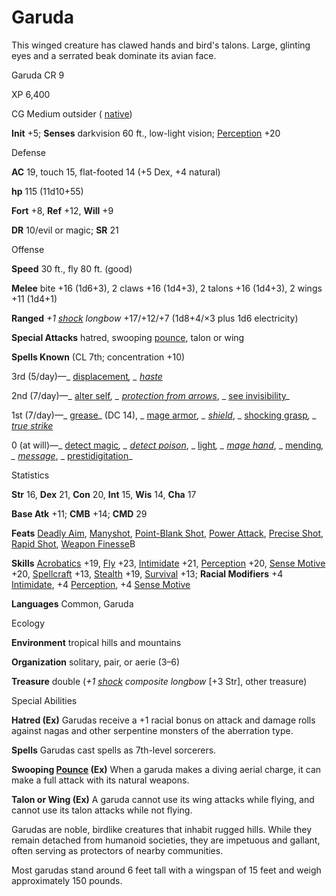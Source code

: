 # Garuda

This winged creature has clawed hands and bird's talons. Large, glinting eyes and a serrated beak dominate its avian face.

Garuda CR 9

XP 6,400

CG Medium outsider ( [native](/pathfinderRPG/prd/monsters/creatureTypes.html#_native-subtype))

**Init** +5; **Senses** darkvision 60 ft., low-light vision; [Perception](/pathfinderRPG/prd/skills/perception.html#_perception) +20

Defense

**AC** 19, touch 15, flat-footed 14 (+5 Dex, +4 natural)

**hp** 115 (11d10+55)

**Fort** +8, **Ref** +12, **Will** +9

**DR** 10/evil or magic; **SR** 21

Offense

**Speed** 30 ft., fly 80 ft. (good)

**Melee** bite +16 (1d6+3), 2 claws +16 (1d4+3), 2 talons +16 (1d4+3), 2 wings +11 (1d4+1)

**Ranged** _+1 [shock](/pathfinderRPG/prd/magicItems/weapons.html#_weapons-shock) longbow_ +17/+12/+7 (1d8+4/×3 plus 1d6 electricity)

**Special Attacks** hatred, swooping [pounce](/pathfinderRPG/prd/monsters/universalMonsterRules.html#_pounce), talon or wing

**Spells Known** (CL 7th; concentration +10)

3rd (5/day)—_ [displacement](/pathfinderRPG/prd/spells/displacement.html#_displacement)_, _ [haste](/pathfinderRPG/prd/spells/haste.html#_haste)_

2nd (7/day)—_ [alter self](/pathfinderRPG/prd/spells/alterSelf.html#_alter-self)_, _ [protection from arrows](/pathfinderRPG/prd/spells/protectionFromArrows.html#_protection-from-arrows)_, _ [see invisibility](/pathfinderRPG/prd/spells/seeInvisibility.html#_see-invisibility)_

1st (7/day)—_ [grease](/pathfinderRPG/prd/spells/grease.html#_grease)_ (DC 14), _ [mage armor](/pathfinderRPG/prd/spells/mageArmor.html#_mage-armor)_, _ [shield](/pathfinderRPG/prd/spells/shield.html#_shield)_, _ [shocking grasp](/pathfinderRPG/prd/spells/shockingGrasp.html#_shocking-grasp)_, _ [true strike](/pathfinderRPG/prd/spells/trueStrike.html#_true-strike)_

0 (at will)—_ [detect magic](/pathfinderRPG/prd/spells/detectMagic.html#_detect-magic)_, _ [detect poison](/pathfinderRPG/prd/spells/detectPoison.html#_detect-poison)_, _ [light](/pathfinderRPG/prd/spells/light.html#_light)_, _ [mage hand](/pathfinderRPG/prd/spells/mageHand.html#_mage-hand)_, _ [mending](/pathfinderRPG/prd/spells/mending.html#_mending)_, _ [message](/pathfinderRPG/prd/spells/message.html#_message)_, _ [prestidigitation](/pathfinderRPG/prd/spells/prestidigitation.html#_prestidigitation)_

Statistics

**Str** 16, **Dex** 21, **Con** 20, **Int** 15, **Wis** 14, **Cha** 17

**Base Atk** +11; **CMB** +14; **CMD** 29

**Feats** [Deadly Aim](/pathfinderRPG/prd/feats.html#_deadly-aim), [Manyshot](/pathfinderRPG/prd/feats.html#_manyshot), [Point-Blank Shot](/pathfinderRPG/prd/feats.html#_point-blank-shot), [Power Attack](/pathfinderRPG/prd/feats.html#_power-attack), [Precise Shot](/pathfinderRPG/prd/feats.html#_precise-shot), [Rapid Shot](/pathfinderRPG/prd/feats.html#_rapid-shot), [Weapon Finesse](/pathfinderRPG/prd/feats.html#_weapon-finesse)B

**Skills** [Acrobatics](/pathfinderRPG/prd/skills/acrobatics.html#_acrobatics) +19, [Fly](/pathfinderRPG/prd/skills/fly.html#_fly) +23, [Intimidate](/pathfinderRPG/prd/skills/intimidate.html#_intimidate) +21, [Perception](/pathfinderRPG/prd/skills/perception.html#_perception) +20, [Sense Motive](/pathfinderRPG/prd/skills/senseMotive.html#_sense-motive) +20, [Spellcraft](/pathfinderRPG/prd/skills/spellcraft.html#_spellcraft) +13, [Stealth](/pathfinderRPG/prd/skills/stealth.html#_stealth) +19, [Survival](/pathfinderRPG/prd/skills/survival.html#_survival) +13; **Racial Modifiers** +4 [Intimidate](/pathfinderRPG/prd/skills/intimidate.html#_intimidate), +4 [Perception](/pathfinderRPG/prd/skills/perception.html#_perception), +4 [Sense Motive](/pathfinderRPG/prd/skills/senseMotive.html#_sense-motive)

**Languages** Common, Garuda

Ecology

**Environment** tropical hills and mountains

**Organization** solitary, pair, or aerie (3–6)

**Treasure** double (_+1 [shock](/pathfinderRPG/prd/magicItems/weapons.html#_weapons-shock) composite longbow_ [+3 Str], other treasure)

Special Abilities

**Hatred (Ex)** Garudas receive a +1 racial bonus on attack and damage rolls against nagas and other serpentine monsters of the aberration type.

**Spells** Garudas cast spells as 7th-level sorcerers.

**Swooping [Pounce](/pathfinderRPG/prd/monsters/universalMonsterRules.html#_pounce) (Ex)** When a garuda makes a diving aerial charge, it can make a full attack with its natural weapons.

**Talon or Wing (Ex)** A garuda cannot use its wing attacks while flying, and cannot use its talon attacks while not flying.

Garudas are noble, birdlike creatures that inhabit rugged hills. While they remain detached from humanoid societies, they are impetuous and gallant, often serving as protectors of nearby communities.

Most garudas stand around 6 feet tall with a wingspan of 15 feet and weigh approximately 150 pounds.

